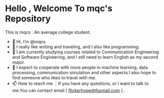 
# Hello , Welcome To mqc's Repository 


This is mqcs . An average college student. 

- 👋 Hi, I’m @mqcs
- 👀 I really like writing and traveling, and I also like programming.
- 🌱 I am currently studying courses related to Communication Engineering and Software Engineering, and I still need to learn English as my second major.
- 💞️ I expect to cooperate with more people in machine learning, data processing, communication simulation and other aspects.I also hope to find someone who likes to travel with me.
- 📫 How to reach me  ：If you have any questions, or I want to talk to me.You can contact email [ flickerhope@foxmail.com  ] .

<!---
mqcs/mqcs is a ✨ special ✨ repository because its `README.md` (this file) appears on your GitHub profile.
You can click the Preview link to take a look at your changes.
--->

